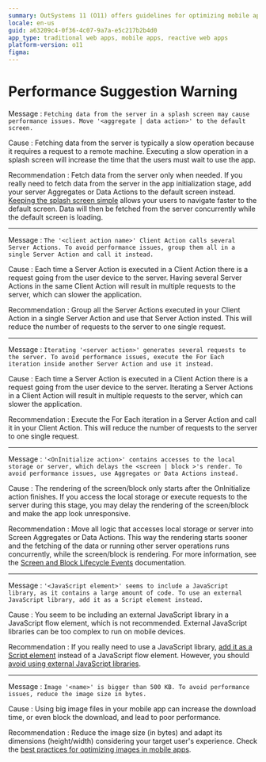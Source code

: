 ```yaml
---
summary: OutSystems 11 (O11) offers guidelines for optimizing mobile app performance through efficient data handling and server interaction.
locale: en-us
guid: a63209c4-0f36-4c07-9a7a-e5c217b2b4d0
app_type: traditional web apps, mobile apps, reactive web apps
platform-version: o11
figma:
---
```


# Performance Suggestion Warning

<a id="helpid-30136"></a>

Message
:   `Fetching data from the server in a splash screen may cause performance issues. Move '<aggregate | data action>' to the default screen.`

Cause
:   Fetching data from the server is typically a slow operation because it requires a request to a remote machine. Executing a slow operation in a splash screen will increase the time that the users must wait to use the app.

Recommendation
:   Fetch data from the server only when needed. If you really need to fetch data from the server in the app initialization stage, add your server Aggregates or Data Actions to the default screen instead. [Keeping the splash screen simple](https://success.outsystems.com/documentation/best_practices/development/outsystems_mobile_best_practices/#keep-the-splash-screen-simple-and-fast) allows your users to navigate faster to the default screen. Data will then be fetched from the server concurrently while the default screen is loading.

---

<a id="helpid-30137"></a>

Message
:   `The '<client action name>' Client Action calls several Server Actions. To avoid performance issues, group them all in a single Server Action and call it instead.`

Cause
:   Each time a Server Action is executed in a Client Action there is a request going from the user device to the server. Having several Server Actions in the same Client Action will result in multiple requests to the server, which can slower the application.

Recommendation
:   Group all the Server Actions executed in your Client Action in a single Server Action and use that Server Action insted. This will reduce the number of requests to the server to one single request.

---

<a id="helpid-30138"></a>

Message
:   `Iterating '<server action>' generates several requests to the server. To avoid performance issues, execute the For Each iteration inside another Server Action and use it instead.`

Cause
:   Each time a Server Action is executed in a Client Action there is a request going from the user device to the server. Iterating a Server Actions in a Client Action will result in multiple requests to the server, which can slower the application.

Recommendation
:   Execute the For Each iteration in a Server Action and call it in your Client Action. This will reduce the number of requests to the server to one single request.

---

<a id="helpid-30140"></a>

<a id="helpid-30141"></a>

Message
:   `'<OnInitialize action>' contains accesses to the local storage or server, which delays the <screen | block >'s render. To avoid performance issues, use Aggregates or Data Actions instead.`

Cause
:   The rendering of the screen/block only starts after the OnInitialize action finishes. If you access the local storage or execute requests to the server during this stage, you may delay the rendering of the screen/block and make the app look unresponsive.

Recommendation
:   Move all logic that accesses local storage or server into Screen Aggregates or Data Actions. This way the rendering starts sooner and the fetching of the data or running other server operations runs concurrently, while the screen/block is rendering. For more information, see the [Screen and Block Lifecycle Events](<../../../building-apps/logic/screen-block-lifecycle-events.md>) documentation.

---

<a id="helpid-30146"></a>

Message
:   `'<JavaScript element>' seems to include a JavaScript library, as it contains a large amount of code. To use an external JavaScript library, add it as a Script element instead.`

Cause
:   You seem to be including an external JavaScript library in a JavaScript flow element, which is not recommended. External JavaScript libraries can be too complex to run on mobile devices.

Recommendation
:   If you really need to use a JavaScript library, [add it as a Script element](<../../../integration-with-systems/javascript/mobile/use-external-lib.md>) instead of a JavaScript flow element. However, you should [avoid using external JavaScript libraries](https://success.outsystems.com/documentation/best_practices/development/outsystems_mobile_best_practices/#avoid-using-external-javascript-libraries). 

---

<a id="helpid-30149"></a>

Message
:   `Image '<name>' is bigger than 500 KB. To avoid performance issues, reduce the image size in bytes.`

Cause
:   Using big image files in your mobile app can increase the download time, or even block the download, and lead to poor performance.

Recommendation
:   Reduce the image size (in bytes) and adapt its dimensions (height/width) considering your target user's experience. Check the [best practices for optimizing images in mobile apps](https://success.outsystems.com/documentation/best_practices/development/outsystems_mobile_best_practices/#optimize-the-file-size-of-images).
